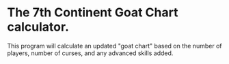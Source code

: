 # The 7th Continent Goat Chart calculator.

This program will calculate an updated "goat chart" based on the number
of players, number of curses, and any advanced skills added. 